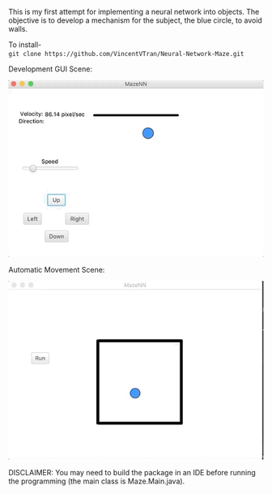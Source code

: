 This is my first attempt for implementing a neural network into objects. The objective is to develop a mechanism for the subject, the blue circle, to avoid walls.

To install- <br/>
`git clone https://github.com/VincentVTran/Neural-Network-Maze.git`

Development GUI Scene:

![](/Icons/Second.gif)

Automatic Movement Scene:

![](/Icons/First.gif)


DISCLAIMER:
You may need to build the package in an IDE before running the programming (the main class is Maze.Main.java).
